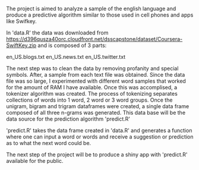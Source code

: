 The project is aimed to analyze a sample of the english language and produce a predictive algorithm similar to those used in cell phones and apps like Swifkey. 

In 'data.R' the data was downloaded from https://d396qusza40orc.cloudfront.net/dsscapstone/dataset/Coursera-SwiftKey.zip and is composed of 3 parts:

en_US.blogs.txt
en_US.news.txt
en_US.twitter.txt

The next step was to clean the data by removing profanity and special symbols. After, a sample from each text file was obtained. Since the data file was so large, I experimented with different word samples that worked for the amount of RAM I have available. Once this was accomplised, a tokenizer algorithm was created. The process of tokenizing separates collections of words into 1 word, 2 word or 3 word groups. Once the unigram, bigram and trigram dataframes were created, a single data frame composed of all three n-grams was generated. This data base will be the data source for the prediction algorithm 'predict.R'

'predict.R' takes the data frame created in 'data.R' and generates a function where one can input a word or words and receive a suggestion or prediction as to what the next word could be. 

The next step of the project will be to produce a shiny app with 'predict.R' available for the public. 
